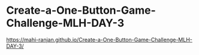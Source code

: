 # Create-a-One-Button-Game-Challenge-MLH-DAY-3

https://mahi-ranjan.github.io/Create-a-One-Button-Game-Challenge-MLH-DAY-3/
